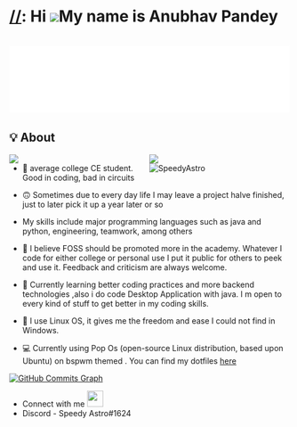 [//]: Hi ![](https://user-images.githubusercontent.com/18350557/176309783-0785949b-9127-417c-8b55-ab5a4333674e.gif)My name is Anubhav Pandey
======================================================================================================================================
[//]: <img src="https://raw.githubusercontent.com/sagar-viradiya/sagar-viradiya/master/resources/banner.png" alt="Hello world">

<div>
	<br>
		<img src="header.svg" width="800" height="120">
	<br>
</div>


## 💡 About
<a href="https://github.com/Mr-Anubhav-pandey">
  <img align="right" width="50%" src="https://github-readme-stats.vercel.app/api?username=SpeedyAstro&show_icons=true&title_color=E6DFB8&text_color=cddbf9&icon_color=caf6bb&bg_color=20202A">
  <img align="right" width="50%" src="https://github-readme-streak-stats.herokuapp.com?user=SpeedyAstro&theme=holi-theme&hide_border=true&border_radius=22&fire=DD2727)](https://git.io/streak-stats">
  <img align="right" width="50%" src="https://github-readme-stats.vercel.app/api/top-langs/?username=SpeedyAstro&layout=compact&title_color=E6DFB8&text_color=cddbf9&icon_color=caf6bb&bg_color=20202A" alt="SpeedyAstro" />
</a>

- 📓 average college CE student. Good in coding, bad in circuits

- 🙃 Sometimes due to every day life I may leave a project halve finished, just to later pick it up a year later or so

- My skills include major programming languages such as java and python, engineering, teamwork, among others

- 👯 I believe FOSS should be promoted more in the academy. Whatever I code for either college or personal use I put it public for others to peek and use it. Feedback and criticism are always welcome. 

- 🌱 Currently learning better coding practices and more backend technologies ,also i do code Desktop Application with java. I m open to every kind of stuff to get better in my coding skills.

- 👾 I use Linux OS, it gives me the freedom and ease I could not find in Windows.

- 💻 Currently using Pop Os (open-source Linux distribution, based upon Ubuntu) on bspwm themed . You can find my dotfiles [here](https://github.com/SpeedyAstro/dotfiles)




<a href="http://www.github.com/SpeedyAstro"><img src="https://github-readme-activity-graph.cyclic.app/graph?username=SpeedyAstro&bg_color=1c1917&color=ffffff&line=0891b2&point=ffffff&area_color=1c1917&area=true&hide_border=true&custom_title=GitHub%20Commits%20Graph" alt="GitHub Commits Graph" /></a>

- Connect with me 
<a href="mailto:pandeyanubhav888@gmail.com" target="_blank"><img src="https://cdn.icon-icons.com/icons2/652/PNG/512/gmail_icon-icons.com_59877.png" width="29" height="29" /></a>&nbsp; &nbsp; 
- Discord - Speedy Astro#1624
